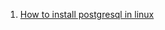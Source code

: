 1. [How to install postgresql in linux](./file/postgresql/postgresql_note.md#how-to-install-postgresql-in-linux)
